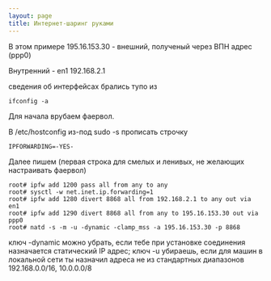 ```yaml
---
layout: page
title: Интернет-шаринг руками
---
```


В этом примере 195.16.153.30 - внешний, полученый через ВПН адрес (ppp0)

Внутренний - en1 192.168.2.1 

сведения об интерфейсах брались тупо из 

```shell
ifconfig -a
```

Для начала врубаем фаервол. 

В /etc/hostconfig из-под sudo -s прописать строчку

```
IPFORWARDING=-YES-
```

Далее пишем (первая строка для смелых и ленивых, не желающих настраивать фаервол)

```shell
root# ipfw add 1200 pass all from any to any 
root# sysctl -w net.inet.ip.forwarding=1
root# ipfw add 1280 divert 8868 all from 192.168.2.1 to any out via en1 
root# ipfw add 1290 divert 8868 all from any to 195.16.153.30 out via ppp0 
root# natd -s -m -u -dynamic -clamp_mss -a 195.16.153.30 -p 8868 
```

ключ -dynamic можно убрать, если тебе при установке соединения назначается статический IP адрес; ключ -u убираешь, если для машин в локальной сети ты назначил адреса не из стандартных диапазонов 192.168.0.0/16, 10.0.0.0/8
